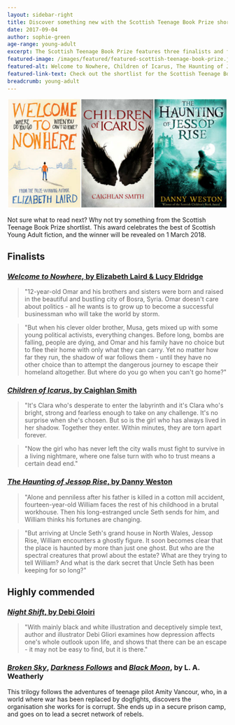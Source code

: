 ```yaml
---
layout: sidebar-right
title: Discover something new with the Scottish Teenage Book Prize shortlist
date: 2017-09-04
author: sophie-green
age-range: young-adult
excerpt: The Scottish Teenage Book Prize features three finalists and four highly commended titles. Find your next read today!
featured-image: /images/featured/featured-scottish-teenage-book-prize.jpg
featured-alt: Welcome to Nowhere, Children of Icarus, The Haunting of Jessop Rise
featured-link-text: Check out the shortlist for the Scottish Teenage Book Prize.
breadcrumb: young-adult
---
```


![Welcome to Nowhere, Children of Icarus, The Haunting of Jessop Rise](/images/featured/featured-scottish-teenage-book-prize.jpg)

Not sure what to read next? Why not try something from the Scottish Teenage Book Prize shortlist. This award celebrates the best of Scottish Young Adult fiction, and the winner will be revealed on 1 March 2018.

## Finalists

### [<cite>Welcome to Nowhere</cite>, by Elizabeth Laird & Lucy Eldridge](https://suffolk.spydus.co.uk/cgi-bin/spydus.exe/ENQ/OPAC/BIBENQ?BRN=2173673)

> "12-year-old Omar and his brothers and sisters were born and raised in the beautiful and bustling city of Bosra, Syria. Omar doesn't care about politics - all he wants is to grow up to become a successful businessman who will take the world by storm.

> "But when his clever older brother, Musa, gets mixed up with some young political activists, everything changes. Before long, bombs are falling, people are dying, and Omar and his family have no choice but to flee their home with only what they can carry. Yet no matter how far they run, the shadow of war follows them - until they have no other choice than to attempt the dangerous journey to escape their homeland altogether. But where do you go when you can't go home?"

### [<cite>Children of Icarus</cite>, by Caighlan Smith](https://suffolk.spydus.co.uk/cgi-bin/spydus.exe/ENQ/OPAC/BIBENQ?BRN=1983177)

> "It's Clara who's desperate to enter the labyrinth and it's Clara who's bright, strong and fearless enough to take on any challenge. It's no surprise when she's chosen. But so is the girl who has always lived in her shadow. Together they enter. Within minutes, they are torn apart forever.

> "Now the girl who has never left the city walls must fight to survive in a living nightmare, where one false turn with who to trust means a certain dead end."

### [<cite>The Haunting of Jessop Rise</cite>, by Danny Weston](https://suffolk.spydus.co.uk/cgi-bin/spydus.exe/ENQ/OPAC/BIBENQ?BRN=2014069)

> "Alone and penniless after his father is killed in a cotton mill accident, fourteen-year-old William faces the rest of his childhood in a brutal workhouse. Then his long-estranged uncle Seth sends for him, and William thinks his fortunes are changing.

> "But arriving at Uncle Seth's grand house in North Wales, Jessop Rise, William encounters a ghostly figure. It soon becomes clear that the place is haunted by more than just one ghost. But who are the spectral creatures that prowl about the estate? What are they trying to tell William? And what is the dark secret that Uncle Seth has been keeping for so long?"

## Highly commended

### [<cite>Night Shift</cite>, by Debi Gloiri](https://suffolk.spydus.co.uk/cgi-bin/spydus.exe/ENQ/OPAC/BIBENQ?BRN=2078880)

> "With mainly black and white illustration and deceptively simple text, author and illustrator Debi Gliori examines how depression affects one's whole outlook upon life, and shows that there can be an escape - it may not be easy to find, but it is there."

### [<cite>Broken Sky</cite>](https://suffolk.spydus.co.uk/cgi-bin/spydus.exe/ENQ/OPAC/BIBENQ?BRN=1832950), [<cite>Darkness Follows</cite>](https://suffolk.spydus.co.uk/cgi-bin/spydus.exe/ENQ/OPAC/BIBENQ?BRN=2046760) and [<cite>Black Moon</cite>](https://suffolk.spydus.co.uk/cgi-bin/spydus.exe/ENQ/OPAC/BIBENQ?BRN=2110658), by L. A. Weatherly

This trilogy follows the adventures of teenage pilot Amity Vancour, who, in a world where war has been replaced by dogfights, discovers the organisation she works for is corrupt. She ends up in a secure prison camp, and goes on to lead a secret network of rebels.
